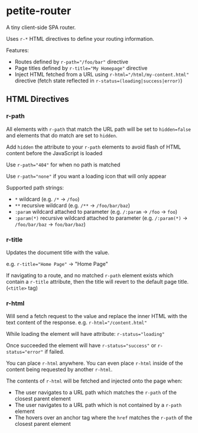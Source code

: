 # petite-router

A tiny client-side SPA router.

Uses `r-*` HTML directives to define your routing information.

Features:
- Routes defined by `r-path="/foo/bar"` directive
- Page titles defined by `r-title="My Homepage"` directive
- Inject HTML fetched from a URL using `r-html="/html/my-content.html"` directive (fetch state reflected in `r-status=(loading|success|error)`)

## HTML Directives

### r-path

All elements with `r-path` that match the URL path will be set to `hidden=false` and elements that do match are set to `hidden`.

Add `hidden` the attribute to your `r-path` elements to avoid flash of HTML content before the JavaScript is loaded

Use `r-path="404"` for when no path is matched

Use `r-path="none"` if you want a loading icon that will only appear

Supported path strings:
- `*` wildcard  (e.g. `/*` -> `/foo`)
- `**` recursive wildcard (e.g. `/**` -> `/foo/bar/baz`)
- `:param` wildcard attached to parameter (e.g. `/:param` -> `/foo` -> `foo`)
- `:param(*)` recursive wildcard attached to parameter (e.g. `/:param(*)` -> `/foo/bar/baz` -> `foo/bar/baz`)

### r-title

Updates the document title with the value.

e.g. `r-title="Home Page"` -> "Home Page"

If navigating to a route, and no matched `r-path` element exists which contain a `r-title` attribute,
then the title will revert to the default page title. (`<title>` tag)

### r-html

Will send a fetch request to the value and replace the inner HTML with the text content of the response. e.g. `r-html="/content.html"`

While loading the element will have attribute: `r-status="loading"`

Once succeeded the element will have `r-status="success"` or `r-status="error"` if failed.

You can place `r-html` anywhere. You can even place `r-html` inside of the content being requested
by another `r-html`.

The contents of `r-html` will be fetched and injected onto the page when:
- The user navigates to a URL path which matches the `r-path` of the closest parent element
- The user navigates to a URL path which is not contained by a `r-path` element
- The hovers over an anchor tag where the `href` matches the `r-path` of the closest parent element

